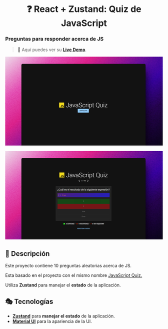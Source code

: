 <div align='center'>

# ❓ React + Zustand: Quiz de JavaScript

</div>

### Preguntas para responder acerca de JS

> 🧩 Aquí puedes ver su [**Live Demo**](https://js-quiz-abrahamgalue.netlify.app/).

![vista-previa](./public/preview/01-page-preview.jpg)

![vista-previa](./public/preview/02-page-preview.jpg)

## 🚀 Descripción

Este proyecto contiene 10 preguntas aleatorias acerca de JS.

Esta basado en el proyecto con el mismo nombre [JavaScript Quiz.](https://javascriptquiz.com/)

Utiliza **Zustand** para manejar el **estado** de la aplicación.

## 🎭 Tecnologías

- [**Zustand**](https://zustand-demo.pmnd.rs/) para **manejar el estado** de la aplicación.
- [**Material UI**](https://mui.com/) para la apariencia de la UI.
